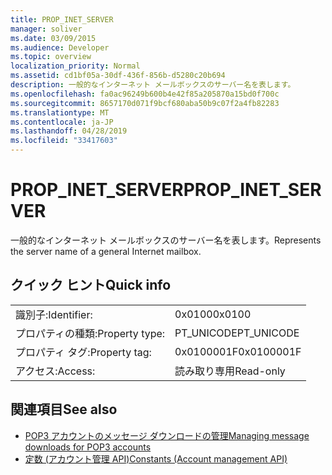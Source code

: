```yaml
---
title: PROP_INET_SERVER
manager: soliver
ms.date: 03/09/2015
ms.audience: Developer
ms.topic: overview
localization_priority: Normal
ms.assetid: cd1bf05a-30df-436f-856b-d5280c20b694
description: 一般的なインターネット メールボックスのサーバー名を表します。
ms.openlocfilehash: fa0ac96249b600b4e42f85a205870a15bd0f700c
ms.sourcegitcommit: 8657170d071f9bcf680aba50b9c07f2a4fb82283
ms.translationtype: MT
ms.contentlocale: ja-JP
ms.lasthandoff: 04/28/2019
ms.locfileid: "33417603"
---
```

# <a name="prop_inet_server"></a><span data-ttu-id="cea0a-103">PROP_INET_SERVER</span><span class="sxs-lookup"><span data-stu-id="cea0a-103">PROP_INET_SERVER</span></span>

<span data-ttu-id="cea0a-104">一般的なインターネット メールボックスのサーバー名を表します。</span><span class="sxs-lookup"><span data-stu-id="cea0a-104">Represents the server name of a general Internet mailbox.</span></span>
  
## <a name="quick-info"></a><span data-ttu-id="cea0a-105">クイック ヒント</span><span class="sxs-lookup"><span data-stu-id="cea0a-105">Quick info</span></span>

|||
|:-----|:-----|
|<span data-ttu-id="cea0a-106">識別子:</span><span class="sxs-lookup"><span data-stu-id="cea0a-106">Identifier:</span></span>  <br/> |<span data-ttu-id="cea0a-107">0x0100</span><span class="sxs-lookup"><span data-stu-id="cea0a-107">0x0100</span></span>  <br/> |
|<span data-ttu-id="cea0a-108">プロパティの種類:</span><span class="sxs-lookup"><span data-stu-id="cea0a-108">Property type:</span></span>  <br/> |<span data-ttu-id="cea0a-109">PT_UNICODE</span><span class="sxs-lookup"><span data-stu-id="cea0a-109">PT_UNICODE</span></span>  <br/> |
|<span data-ttu-id="cea0a-110">プロパティ タグ:</span><span class="sxs-lookup"><span data-stu-id="cea0a-110">Property tag:</span></span>  <br/> |<span data-ttu-id="cea0a-111">0x0100001F</span><span class="sxs-lookup"><span data-stu-id="cea0a-111">0x0100001F</span></span>  <br/> |
|<span data-ttu-id="cea0a-112">アクセス:</span><span class="sxs-lookup"><span data-stu-id="cea0a-112">Access:</span></span>  <br/> |<span data-ttu-id="cea0a-113">読み取り専用</span><span class="sxs-lookup"><span data-stu-id="cea0a-113">Read-only</span></span>  <br/> |
   
## <a name="see-also"></a><span data-ttu-id="cea0a-114">関連項目</span><span class="sxs-lookup"><span data-stu-id="cea0a-114">See also</span></span>

- [<span data-ttu-id="cea0a-115">POP3 アカウントのメッセージ ダウンロードの管理</span><span class="sxs-lookup"><span data-stu-id="cea0a-115">Managing message downloads for POP3 accounts</span></span>](managing-message-downloads-for-pop3-accounts.md) 
- [<span data-ttu-id="cea0a-116">定数 (アカウント管理 API)</span><span class="sxs-lookup"><span data-stu-id="cea0a-116">Constants (Account management API)</span></span>](constants-account-management-api.md)

